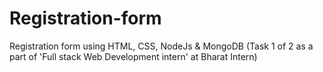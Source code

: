 # Registration-form
Registration form using HTML, CSS, NodeJs &amp; MongoDB (Task 1 of 2 as a part of 'Full stack Web Development intern' at Bharat Intern)
